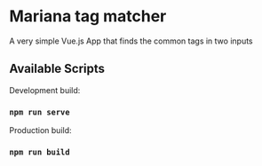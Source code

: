 # Mariana tag matcher

A very simple Vue.js App that finds the common tags in two inputs

## Available Scripts

Development build:

### `npm run serve`

Production build:

### `npm run build`
